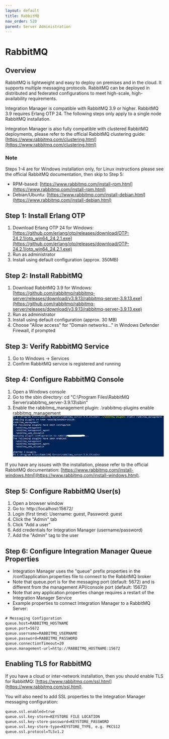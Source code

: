 ```yaml
---
layout: default
title: RabbitMQ
nav_order: 520
parent: Server Administration
---
```

# RabbitMQ

## Overview

RabbitMQ is lightweight and easy to deploy on premises and in the cloud. It supports multiple messaging protocols. RabbitMQ can be deployed in distributed and federated configurations to meet high-scale, high-availability requirements.

Integration Manager is compatible with RabbitMQ 3.9 or higher. RabbitMQ 3.9 requires Erlang OTP 24. The following steps only apply to a single node RabbitMQ installation.

Integration Manager is also fully compatible with clustered RabbitMQ deployments, please refer to the official RabbitMQ clustering guide: [https://www.rabbitmq.com/clustering.html](https://www.rabbitmq.com/clustering.html)

### Note

Steps 1-4 are for Windows installation only, for Linux instructions please see the official RabbitMQ documentation, then skip to Step 5:
* RPM-based: [https://www.rabbitmq.com/install-rpm.html](https://www.rabbitmq.com/install-rpm.html)
* Debian/Ubuntu: [https://www.rabbitmq.com/install-debian.html](https://www.rabbitmq.com/install-debian.html)

## Step 1: Install Erlang OTP

1. Download Erlang OTP 24 for Windows: [https://github.com/erlang/otp/releases/download/OTP-24.2.1/otp_win64_24.2.1.exe](https://github.com/erlang/otp/releases/download/OTP-24.2.1/otp_win64_24.2.1.exe)
2. Run as administrator
3. Install using default configuration (approx. 350MB)

## Step 2: Install RabbitMQ

1. Download RabbitMQ 3.9 for Windows: [https://github.com/rabbitmq/rabbitmq-server/releases/download/v3.9.13/rabbitmq-server-3.9.13.exe](https://github.com/rabbitmq/rabbitmq-server/releases/download/v3.9.13/rabbitmq-server-3.9.13.exe)
2. Run as administrator
3. Install using default configuration (approx. 30 MB)
4. Choose "Allow access" for "Domain networks..." in Windows Defender Firewall, if prompted

## Step 3: Verify RabbitMQ Service

1. Go to Windows → Services
2. Confirm RabbitMQ service is registered and running

## Step 4: Configure RabbitMQ Console

1. Open a Windows console
2. Go to the sbin directory: cd "C:\Program Files\RabbitMQ Server\rabbitmq_server-3.9.13\sbin"
3. Enable the rabbitmq_management plugin: .\rabbitmq-plugins enable rabbitmq_management
![](../../../assets/images/rabbitmq_1.png)

If you have any issues with the installation, please refer to the official RabbitMQ documentation: [https://www.rabbitmq.com/install-windows.html](https://www.rabbitmq.com/install-windows.html).

## Step 5: Configure RabbitMQ User(s)

1. Open a browser window
2. Go to: http://localhost:15672/
3. Login (first time): Username: guest, Password: guest
4. Click the "Admin" tab
5. Click "Add a user"
6. Add credentials for Integration Manager (username/password)
7. Add the "Admin" tag to the user

## Step 6: Configure Integration Manager Queue Properties

* Integration Manager uses the "queue" prefix properties in the /conf/application.properties file to connect to the RabbitMQ broker
* Note that queue.port is for the messaging port (default: 5672) and is different from the management API/console port (default: 15672)
* Note that any application.properties change requires a restart of the Integration Manager Service
* Example properties to connect Integration Manager to a RabbitMQ Server:
```
# Messaging Configuration
queue.host=RABBITMQ_HOSTNAME
queue.port=5672
queue.username=RABBITMQ_USERNAME
queue.password=RABBITMQ_PASSWORD
queue.connectionTimeout=20
queue.management-url=http://RABBITMQ_HOSTNAME:15672
```

## Enabling TLS for RabbitMQ

If you have a cloud or inter-network installation, then you should enable TLS for RabbitMQ: [https://www.rabbitmq.com/ssl.html](https://www.rabbitmq.com/ssl.html).

You will also need to add SSL properties to the Integration Manager messaging configuration:
```
queue.ssl.enabled=true
queue.ssl.key-store=KEYSTORE FILE LOCATION
queue.ssl.key-store-password=KEYSTORE_PASSWORD
queue.ssl.key-store-type=KEYSTORE_TYPE, e.g. PKCS12
queue.ssl.protocol=TLSv1.2
```